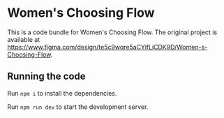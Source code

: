 
  # Women's Choosing Flow

  This is a code bundle for Women's Choosing Flow. The original project is available at https://www.figma.com/design/te5c9wqre5aCYifLiCDK9D/Women-s-Choosing-Flow.

  ## Running the code

  Run `npm i` to install the dependencies.

  Run `npm run dev` to start the development server.
  